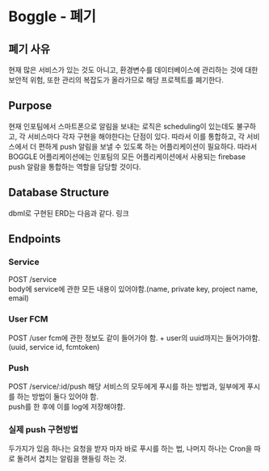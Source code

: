 # Boggle - 폐기

## 폐기 사유

현재 많은 서비스가 있는 것도 아니고, 환경변수를 데이터베이스에 관리하는 것에 대한 보안적 위험, 또한 관리의 복잡도가 올라가므로 해당 프로젝트를 폐기한다.

## Purpose

현재 인포팀에서 스마트폰으로 알림을 보내는 로직은 scheduling이 있는데도 불구하고, 각 서비스마다 각자 구현을 해야한다는 단점이 있다. 따라서 이를 통합하고, 각 서비스에서 더 편하게 push 알림을 보낼 수 있도록 하는 어플리케이션이 필요하다. 따라서 BOGGLE 어플리케이션에는 인포팀의 모든 어플리케이션에서 사용되는 firebase push 알람을 통합하는 역할을 담당할 것이다.

## Database Structure

dbml로 구현된 ERD는 다음과 같다.
링크

## Endpoints

### Service

POST /service  
body에 service에 관한 모든 내용이 있어야함.(name, private key, project name, email)

### User FCM

POST /user
fcm에 관한 정보도 같이 들어가야 함. + user의 uuid까지는 들어가야함.(uuid, service id, fcmtoken)

### Push

POST /service/:id/push
해당 서비스의 모두에게 푸시를 하는 방법과, 일부에게 푸시를 하는 방법이 둘다 있어야 함.  
push를 한 후에 이를 log에 저장해야함.

### 실제 push 구현방법

두가지가 있음 하나는 요청을 받자 마자 바로 푸시를 하는 법, 나머지 하나는 Cron을 따로 돌려서 겹치는 알림을 핸들링 하는 것.
